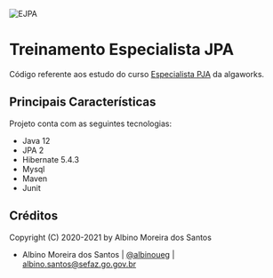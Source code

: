 ![EJPA](https://assets.algaworks.com/portal/thumbnails/especialista-jpa.png)

# Treinamento Especialista JPA  
  
Código referente aos estudo do curso [Especialista PJA](https://cafe.algaworks.com/ejpa-lista-espera/) da algaworks.    
  
## Principais Características  
  
Projeto conta com as seguintes tecnologias:  
  
* Java 12
* JPA 2
* Hibernate 5.4.3
* Mysql  
* Maven
* Junit
     
## Créditos   

Copyright (C) 2020-2021 by Albino Moreira dos Santos
* Albino Moreira dos Santos | [@albinoueg](https://github.com/albinoueg) | albino.santos@sefaz.go.gov.br    